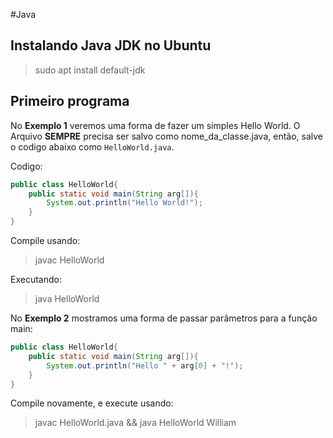 #Java

## Instalando Java JDK no Ubuntu

> sudo apt install default-jdk

## Primeiro programa

No **Exemplo 1** veremos uma forma de fazer um simples Hello World. O Arquivo **SEMPRE** precisa ser salvo como nome_da_classe.java, então, salve o codigo abaixo como `HelloWorld.java`.

Codigo:

```java
public class HelloWorld{
	public static void main(String arg[]){
		System.out.println("Hello World!");
	}
}
```
Compile usando:
> javac HelloWorld

Executando:
> java HelloWorld

No **Exemplo 2** mostramos uma forma de passar parâmetros para a função main:

```java
public class HelloWorld{
	public static void main(String arg[]){
		System.out.println("Hello " + arg[0] + "!");
	}
}
```
Compile novamente, e execute usando:
> javac HelloWorld.java && java HelloWorld William

